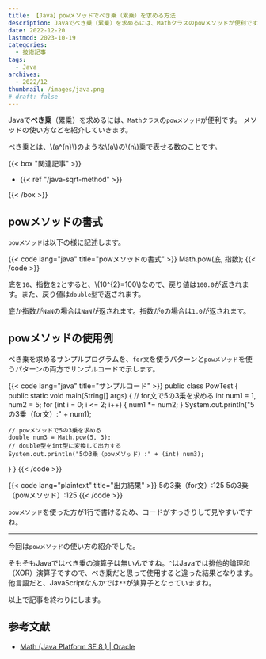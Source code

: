 ```yaml
---
title: 【Java】powメソッドでべき乗（累乗）を求める方法
description: Javaでべき乗（累乗）を求めるには、Mathクラスのpowメソッドが便利です。 メソッドの使い方などを紹介していきます。
date: 2022-12-20
lastmod: 2023-10-19
categories: 
  - 技術記事
tags: 
  - Java
archives: 
  - 2022/12 
thumbnail: /images/java.png
# draft: false
---
```


Javaで**べき乗**（累乗）を求めるには、`Mathクラス`の`powメソッド`が便利です。 メソッドの使い方などを紹介していきます。

べき乗とは、\\(a^{n}\\)のような\\(a\\)の\\(n\\)乗で表せる数のことです。

{{< box "関連記事" >}}
<ul>
<li>{{< ref "/java-sqrt-method" >}}</li>
</ul>
{{< /box >}}

## powメソッドの書式

`powメソッド`は以下の様に記述します。

{{< code lang="java" title="powメソッドの書式" >}}
Math.pow(底, 指数);
{{< /code >}}

底を`10`、指数を`2`とすると、\\(10^{2}=100\\)なので、戻り値は`100.0`が返されます。また、戻り値は`double型`で返されます。

底か指数が`NaN`の場合は`NaN`が返されます。指数が`0`の場合は`1.0`が返されます。

## powメソッドの使用例

べき乗を求めるサンプルプログラムを、`for文`を使うパターンと`powメソッド`を使うパターンの両方でサンプルコードで示します。

{{< code lang="java" title="サンプルコード" >}}
public class PowTest {
  public static void main(String[] args) {
    // for文で5の3乗を求める
    int num1 = 1, num2 = 5;
    for (int i = 0; i <= 2; i++) {
      num1 *= num2;
    }
    System.out.println("5の3乗（for文）:" + num1);

    // powメソッドで5の3乗を求める
    double num3 = Math.pow(5, 3);
    // double型をint型に変換して出力する
    System.out.println("5の3乗（powメソッド）:" + (int) num3);
  }
}
{{< /code >}}

{{< code lang="plaintext" title="出力結果" >}}
5の3乗（for文）:125
5の3乗（powメソッド）:125
{{< /code >}}

`powメソッド`を使った方が1行で書けるため、コードがすっきりして見やすいですね。

* * *

今回は`powメソッド`の使い方の紹介でした。

そもそもJavaではべき乗の演算子は無いんですね。`^`はJavaでは排他的論理和（XOR）演算子ですので、べき乗だと思って使用すると違った結果となります。他言語だと、JavaScriptなんかでは`**`が演算子となっていますね。

以上で記事を終わりにします。

## 参考文献

* [Math (Java Platform SE 8 ) | Oracle](https://docs.oracle.com/javase/jp/8/docs/api/java/lang/Math.html)